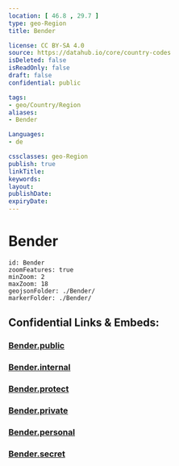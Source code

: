 ```yaml
---
location: [ 46.8 , 29.7 ] 
type: geo-Region
title: Bender

license: CC BY-SA 4.0
source: https://datahub.io/core/country-codes
isDeleted: false
isReadOnly: false
draft: false
confidential: public

tags:
- geo/Country/Region
aliases:
- Bender

Languages:
- de

cssclasses: geo-Region
publish: true
linkTitle: 
keywords: 
layout: 
publishDate: 
expiryDate: 
---
```


# Bender

```leaflet
id: Bender
zoomFeatures: true 
minZoom: 2 
maxZoom: 18
geojsonFolder: ./Bender/
markerFolder: ./Bender/
```


## Confidential Links & Embeds: 

### [Bender.public](/_public/\Earth\Continent\Europe\Europe~East\Moldova\Districts~MoldovaBender.public.md) 

### [Bender.internal](/_internal/\Earth\Continent\Europe\Europe~East\Moldova\Districts~MoldovaBender.internal.md) 

### [Bender.protect](/_protect/\Earth\Continent\Europe\Europe~East\Moldova\Districts~MoldovaBender.protect.md) 

### [Bender.private](/_private/\Earth\Continent\Europe\Europe~East\Moldova\Districts~MoldovaBender.private.md) 

### [Bender.personal](/_personal/\Earth\Continent\Europe\Europe~East\Moldova\Districts~MoldovaBender.personal.md) 

### [Bender.secret](/_secret/\Earth\Continent\Europe\Europe~East\Moldova\Districts~MoldovaBender.secret.md)

